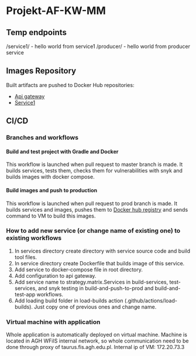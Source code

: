# Projekt-AF-KW-MM

## Temp endpoints

/service1/ - hello world from service1
/producer/ - hello world from producer service

## Images Repository
Built artifacts are pushed to Docker Hub repositories:
- [Api gateway](https://hub.docker.com/r/kerdamon/api-gateway)
- [Service1](https://hub.docker.com/r/kerdamon/service1)

## CI/CD

### Branches and workflows

#### Build and test project with Gradle and Docker

This workflow is launched when pull request to master branch is made. It builds services, tests them, checks them for vulnerabilities with snyk and builds images with docker compose.

#### Build images and push to production

This workflow is launched when pull request to prod branch is made. It builds services and images, pushes them to [Docker hub registry](https://hub.docker.com/r/kerdamon) and sends command to VM to build this images.

### How to add new service (or change name of existing one) to existing workflows

1. In services  directory create directory with service source code and build tool files.
2. In service directory create Dockerfile that builds image of this service.
3. Add service to docker-compose file in root directory.
4. Add configuration to api gateway.
5. Add service name to strategy.matrix.Services in build-services, test-services, and snyk testing in build-and-push-to-prod and build-and-test-app workflows.
6. Add loading build folder in load-builds action (.github/actions/load-builds). Just copy one of previous ones and change name.


### Virtual machine with application

Whole application is automatically deployed on virtual machine. Machine is located in AGH WFiIS internal network, so whole communication need to be done through proxy of taurus.fis.agh.edu.pl. 
Internal ip of VM: 172.20.73.3
